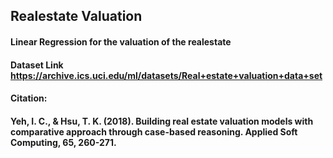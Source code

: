 ## Realestate Valuation
#### Linear Regression for the valuation of the realestate
#### Dataset Link https://archive.ics.uci.edu/ml/datasets/Real+estate+valuation+data+set

#### Citation:
#### Yeh, I. C., & Hsu, T. K. (2018). Building real estate valuation models with comparative approach through case-based reasoning. Applied Soft Computing, 65, 260-271.
